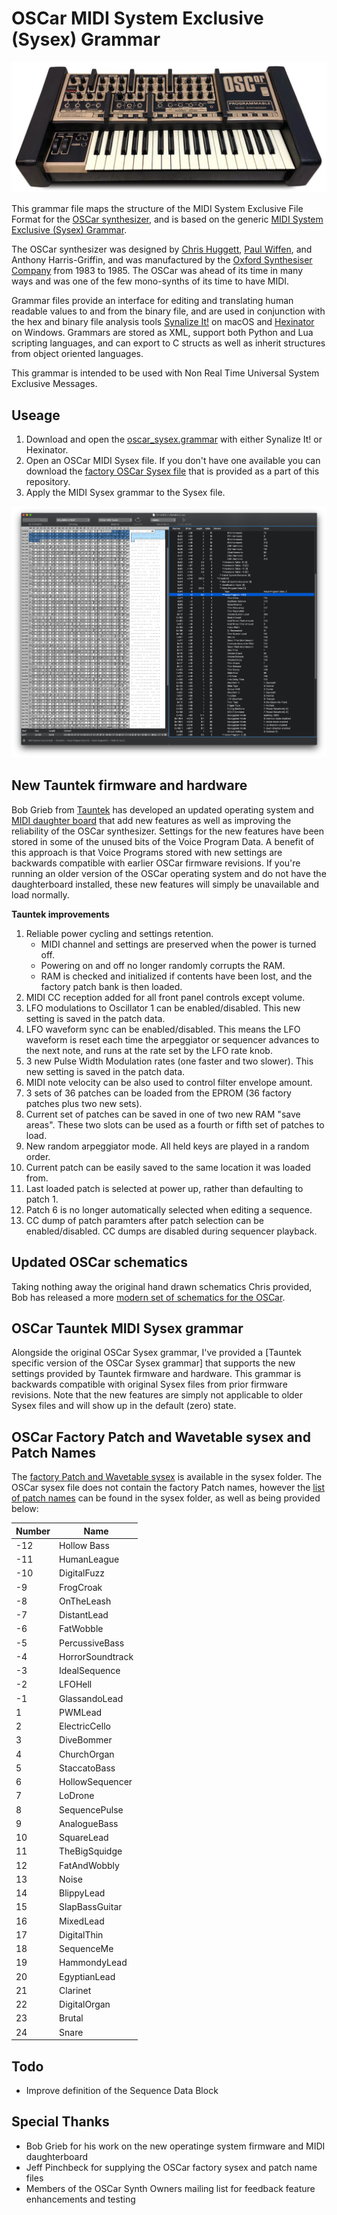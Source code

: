 # OSCar MIDI System Exclusive (Sysex) Grammar

![OSCar screenshot](https://github.com/codemechanic/oscar-sysex-grammar/blob/main/images/oscar.jpg?raw=true)

This grammar file maps the structure of the MIDI System Exclusive File Format for the [OSCar synthesizer](https://en.wikipedia.org/wiki/OSC_OSCar), and is based on the generic [MIDI System Exclusive (Sysex) Grammar](https://github.com/codemechanic/midi-sysex-grammar).

The OSCar synthesizer was designed by [Chris Huggett](https://en.wikipedia.org/wiki/Chris_Huggett), [Paul Wiffen](http://www.electricityclub.co.uk/synth-guru-interview/), and Anthony Harris-Griffin, and was manufactured by the [Oxford Synthesiser Company](https://en.wikipedia.org/wiki/Oxford_Synthesiser_Company) from 1983 to 1985. The OSCar was ahead of its time in many ways and was one of the few mono-synths of its time to have MIDI.

Grammar files provide an interface for editing and translating human readable values to and from the binary file, and are used in conjunction with the hex and binary file analysis tools [Synalize It!](https://www.synalysis.net) on macOS and [Hexinator](https://hexinator.com) on Windows. Grammars are stored as XML, support both Python and Lua scripting languages, and can export to C structs as well as inherit structures from object oriented languages.

This grammar is intended to be used with Non Real Time Universal System Exclusive Messages.


## Useage
1. Download and open the [oscar_sysex.grammar](https://github.com/codemechanic/oscar-sysex-grammar/blob/main/grammar/oscar_sysex.grammar?raw=true) with either Synalize It! or Hexinator.
2. Open an OSCar MIDI Sysex file. If you don't have one available you can download the [factory OSCar Sysex file](https://github.com/codemechanic/oscar-sysex-grammar/blob/main/sysex/factory/FactoryPatch_Wavetable.syx?raw=true) that is provided as a part of this repository.
3. Apply the MIDI Sysex grammar to the Sysex file.


![OSCar screenshot](https://github.com/codemechanic/oscar-sysex-grammar/blob/main/images/screenshot.gif?raw=true)


## New Tauntek firmware and hardware

Bob Grieb from [Tauntek](http://tauntek.com) has developed an updated operating system and [MIDI daughter board](http://tauntek.com/OSCar.htm) that add new features as well as improving the reliability of the OSCar synthesizer. Settings for the new features have been stored in some of the unused bits of the Voice Program Data. A benefit of this approach is that Voice Programs stored with new settings are backwards compatible with earlier OSCar firmware revisions. If you're running an older version of the OSCar operating system and do not have the daughterboard installed, these new features will simply be unavailable and load normally.

**Tauntek improvements**
1. Reliable power cycling and settings retention.
	* MIDI channel and settings are preserved when the power is turned off.
	* Powering on and off no longer randomly corrupts the RAM.
	* RAM is checked and initialized if contents have been lost, and the factory patch bank is then loaded.
2. MIDI CC reception added for all front panel controls except volume.
3. LFO modulations to Oscillator 1 can be enabled/disabled. This new setting is saved in the patch data.
4. LFO waveform sync can be enabled/disabled. This means the LFO waveform is reset each time the arpeggiator or sequencer advances to the next note, and runs at the rate set by the LFO rate knob.
5. 3 new Pulse Width Modulation rates (one faster and two slower). This new setting is saved in the patch data.
6. MIDI note velocity can be also used to control filter envelope amount.
7. 3 sets of 36 patches can be loaded from the EPROM (36 factory patches plus two new sets).
8. Current set of patches can be saved in one of two new RAM "save areas". These two slots can be used as a fourth or fifth set of patches to load.
9. New random arpeggiator mode. All held keys are played in a random order.
10. Current patch can be easily saved to the same location it was loaded from.
11. Last loaded patch is selected at power up, rather than defaulting to patch 1.
12. Patch 6 is no longer automatically selected when editing a sequence.
13. CC dump of patch paramters after patch selection can be enabled/disabled. CC dumps are disabled during sequencer playback.

## Updated OSCar schematics
Taking nothing away the original hand drawn schematics Chris provided, Bob has released a more [modern set of schematics for the OSCar](http://tauntek.com/oscarschems.zip).


## OSCar Tauntek MIDI Sysex grammar

Alongside the original OSCar Sysex grammar, I've provided a [Tauntek specific version of the OSCar Sysex grammar] that supports the new settings provided by Tauntek firmware and hardware. This grammar is backwards compatible with original Sysex files from prior firmware revisions. Note that the new features are simply not applicable to older Sysex files and will show up in the default (zero) state.


## OSCar Factory Patch and Wavetable sysex and Patch Names
The [factory Patch and Wavetable sysex](https://github.com/codemechanic/oscar-sysex-grammar/blob/main/sysex/factory/FactoryPatch_Wavetable.syx?raw=true) is available in the sysex folder. The OSCar sysex file does not contain the factory Patch names, however the [list of patch names](https://github.com/codemechanic/oscar-sysex-grammar/blob/main/sysex/factory/FactoryPatchNames.txt?raw=true) can be found in the sysex folder, as well as being provided below:

| Number | Name |
|-|-|
| -12 | Hollow Bass |
| -11 | HumanLeague |
| -10 | DigitalFuzz |
| -9 | FrogCroak |
| -8 | OnTheLeash |
| -7 | DistantLead |
| -6 | FatWobble |
| -5 | PercussiveBass |
| -4 | HorrorSoundtrack |
| -3 | IdealSequence |
| -2 | LFOHell |
| -1 | GlassandoLead |
| 1 | PWMLead |
| 2 | ElectricCello |
| 3 | DiveBommer |
| 4 | ChurchOrgan |
| 5 | StaccatoBass |
| 6 | HollowSequencer |
| 7 | LoDrone |
| 8 | SequencePulse |
| 9 | AnalogueBass |
| 10 | SquareLead |
| 11 | TheBigSquidge |
| 12 | FatAndWobbly |
| 13 | Noise |
| 14 | BlippyLead |
| 15 | SlapBassGuitar |
| 16 | MixedLead |
| 17 | DigitalThin |
| 18 | SequenceMe |
| 19 | HammondyLead |
| 20 | EgyptianLead |
| 21 | Clarinet |
| 22 | DigitalOrgan |
| 23 | Brutal |
| 24 | Snare |


## Todo
* Improve definition of the Sequence Data Block


## Special Thanks
* Bob Grieb for his work on the new operatinge system firmware and MIDI daughterboard
* Jeff Pinchbeck for supplying the OSCar factory sysex and patch name files
* Members of the OSCar Synth Owners mailing list for feedback feature enhancements and testing